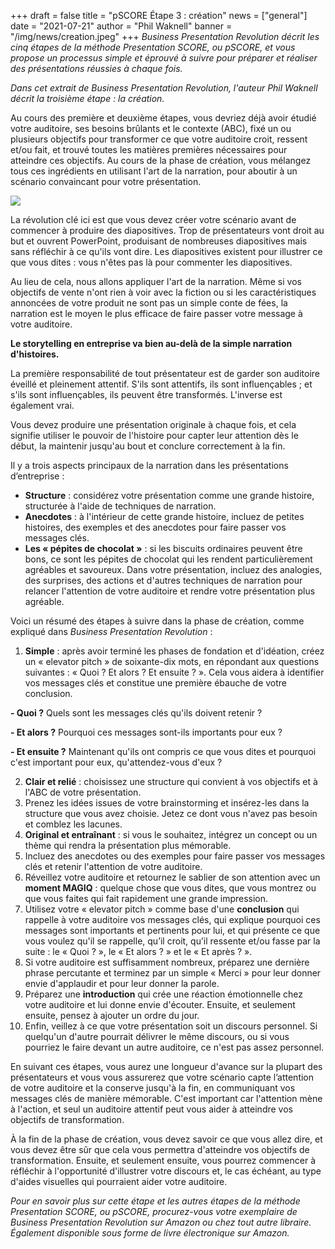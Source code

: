 +++
draft = false
title = "pSCORE Étape 3 : création"
news = ["general"]
date = "2021-07-21"
author = "Phil Waknell"
banner = "/img/news/creation.jpeg"
+++
*Business Presentation Revolution décrit les cinq étapes de la méthode Presentation SCORE, ou pSCORE, et vous propose un processus simple et éprouvé à suivre pour préparer et réaliser des présentations réussies à chaque fois.*

*Dans cet extrait de Business Presentation Revolution, l'auteur Phil Waknell décrit la troisième étape : la création.*

Au cours des première et deuxième étapes, vous devriez déjà avoir étudié votre auditoire, ses besoins brûlants et le contexte (ABC), fixé un ou plusieurs objectifs pour transformer ce que votre auditoire croit, ressent et/ou fait, et trouvé toutes les matières premières nécessaires pour atteindre ces objectifs. Au cours de la phase de création, vous mélangez tous ces ingrédients en utilisant l'art de la narration, pour aboutir à un scénario convaincant pour votre présentation. 

![](/img/news/creation.jpeg)

La révolution clé ici est que vous devez créer votre scénario avant de commencer à produire des diapositives. Trop de présentateurs vont droit au but et ouvrent PowerPoint, produisant de nombreuses diapositives mais sans réfléchir à ce qu'ils vont dire. Les diapositives existent pour illustrer ce que vous dites : vous n'êtes pas là pour commenter les diapositives.

Au lieu de cela, nous allons appliquer l'art de la narration. Même si vos objectifs de vente n'ont rien à voir avec la fiction ou si les caractéristiques annoncées de votre produit ne sont pas un simple conte de fées, la narration est le moyen le plus efficace de faire passer votre message à votre auditoire.

**Le storytelling en entreprise va bien au-delà de la simple narration d'histoires.**

La première responsabilité de tout présentateur est de garder son auditoire éveillé et pleinement attentif. S'ils sont attentifs, ils sont influençables ; et s'ils sont influençables, ils peuvent être transformés. L'inverse est également vrai.

Vous devez produire une présentation originale à chaque fois, et cela signifie utiliser le pouvoir de l'histoire pour capter leur attention dès le début, la maintenir jusqu'au bout et conclure correctement à la fin.

Il y a trois aspects principaux de la narration dans les présentations d’entreprise :

* **Structure** : considérez votre présentation comme une grande histoire, structurée à l'aide de techniques de narration.
* **Anecdotes** : à l'intérieur de cette grande histoire, incluez de petites histoires, des exemples et des anecdotes pour faire passer vos messages clés.
* **Les « pépites de chocolat »** : si les biscuits ordinaires peuvent être bons, ce sont les pépites de chocolat qui les rendent particulièrement agréables et savoureux. Dans votre présentation, incluez des analogies, des surprises, des actions et d'autres techniques de narration pour relancer l'attention de votre auditoire et rendre votre présentation plus agréable.

Voici un résumé des étapes à suivre dans la phase de création, comme expliqué dans *Business Presentation Revolution* :

1. **Simple** : après avoir terminé les phases de fondation et d'idéation, créez un « elevator pitch » de soixante-dix mots, en répondant aux questions suivantes : « Quoi ? Et alors ? Et ensuite ? ». Cela vous aidera à identifier vos messages clés et constitue une première ébauche de votre conclusion.

**\- Quoi ?** Quels sont les messages clés qu'ils doivent retenir ?

**\- Et alors ?** Pourquoi ces messages sont-ils importants pour eux ?

**\- Et ensuite ?** Maintenant qu'ils ont compris ce que vous dites et pourquoi c'est important pour eux, qu'attendez-vous d'eux ?

2. **Clair et relié** : choisissez une structure qui convient à vos objectifs et à l'ABC de votre présentation.
3. Prenez les idées issues de votre brainstorming et insérez-les dans la structure que vous avez choisie. Jetez ce dont vous n'avez pas besoin et comblez les lacunes.
4. **Original et entraînant** : si vous le souhaitez, intégrez un concept ou un thème qui rendra la présentation plus mémorable.
5. Incluez des anecdotes ou des exemples pour faire passer vos messages clés et retenir l'attention de votre auditoire.
6. Réveillez votre auditoire et retournez le sablier de son attention avec un **moment MAGIQ** : quelque chose que vous dites, que vous montrez ou que vous faites qui fait rapidement une grande impression.
7. Utilisez votre « elevator pitch » comme base d'une **conclusion** qui rappelle à votre auditoire vos messages clés, qui explique pourquoi ces messages sont importants et pertinents pour lui, et qui présente ce que vous voulez qu'il se rappelle, qu’il croit, qu’il ressente et/ou fasse par la suite : le « Quoi ? », le « Et alors ? » et le « Et après ? ».
8. Si votre auditoire est suffisamment nombreux, préparez une dernière phrase percutante et terminez par un simple « Merci » pour leur donner envie d'applaudir et pour leur donner la parole.
9. Préparez une **introduction** qui crée une réaction émotionnelle chez votre auditoire et lui donne envie d'écouter. Ensuite, et seulement ensuite, pensez à ajouter un ordre du jour.
10. Enfin, veillez à ce que votre présentation soit un discours personnel. Si quelqu'un d'autre pourrait délivrer le même discours, ou si vous pourriez le faire devant un autre auditoire, ce n'est pas assez personnel.

En suivant ces étapes, vous aurez une longueur d'avance sur la plupart des présentateurs et vous vous assurerez que votre scénario capte l’attention de votre auditoire et la conserve jusqu'à la fin, en communiquant vos messages clés de manière mémorable. C'est important car l'attention mène à l'action, et seul un auditoire attentif peut vous aider à atteindre vos objectifs de transformation.

À la fin de la phase de création, vous devez savoir ce que vous allez dire, et vous devez être sûr que cela vous permettra d'atteindre vos objectifs de transformation. Ensuite, et seulement ensuite, vous pourrez commencer à réfléchir à l'opportunité d'illustrer votre discours et, le cas échéant, au type d'aides visuelles qui pourraient aider votre auditoire.

*Pour en savoir plus sur cette étape et les autres étapes de la méthode Presentation SCORE, ou pSCORE, procurez-vous votre exemplaire de Business Presentation Revolution sur Amazon ou chez tout autre libraire. Également disponible sous forme de livre électronique sur Amazon.*